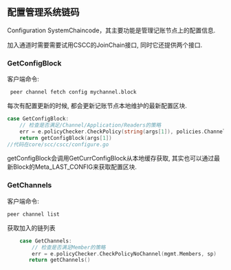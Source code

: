 ## 配置管理系统链码

Configuration SystemChaincode，其主要功能是管理记账节点上的配置信息.

加入通道时需要需要试用CSCC的JoinChain接口, 同时它还提供两个接口.

### GetConfigBlock

客户端命令:

```shell
 peer channel fetch config mychannel.block 
```
每次有配置更新的时候, 都会更新记账节点本地维护的最新配置区块.
```go
case GetConfigBlock:
	// 检查是否满足/Channel/Application/Readers的策略
	err = e.policyChecker.CheckPolicy(string(args[1]), policies.ChannelApplicationReaders, sp)
	return getConfigBlock(args[1])
//代码在core/scc/cscc/configure.go
```
getConfigBlock会调用GetCurrConfigBlock从本地缓存获取, 其实也可以通过最新Block的Meta_LAST_CONFIG来获取配置区块.


### GetChannels

客户端命令:

```shell
peer channel list
```

获取加入的链列表

```go
    case GetChannels:
        // 检查是否满足Member的策略
        err = e.policyChecker.CheckPolicyNoChannel(mgmt.Members, sp)
       return getChannels()
```

